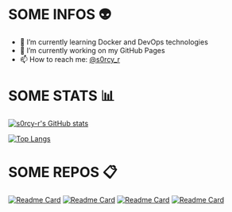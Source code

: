 # SOME INFOS :alien:

- 🌱 I’m currently learning Docker and DevOps technologies
- 🔭 I’m currently working on my GitHub Pages
- 📫 How to reach me: [@s0rcy_r](https://twitter.com/s0rcy_r)


# SOME STATS :bar_chart:

[![s0rcy-r's GitHub stats](https://github-readme-stats.vercel.app/api?username=s0rcy-r&show_icons=true&theme=radical)](https://github.com/anuraghazra/github-readme-stats)

[![Top Langs](https://github-readme-stats.vercel.app/api/top-langs/?username=s0rcy-r&theme=radical&layout=compact)](https://github.com/anuraghazra/github-readme-stats)


# SOME REPOS :clipboard:

[![Readme Card](https://github-readme-stats.vercel.app/api/pin/?username=s0rcy-r&repo=mapyto&theme=radical)](https://github.com/anuraghazra/github-readme-stats)
[![Readme Card](https://github-readme-stats.vercel.app/api/pin/?username=s0rcy-r&repo=cloudypie&theme=radical)](https://github.com/anuraghazra/github-readme-stats)
[![Readme Card](https://github-readme-stats.vercel.app/api/pin/?username=s0rcy-r&repo=encrypthor&theme=radical)](https://github.com/anuraghazra/github-readme-stats)
[![Readme Card](https://github-readme-stats.vercel.app/api/pin/?username=s0rcy-r&repo=s0rcy-r.github.io&theme=radical)](https://github.com/anuraghazra/github-readme-stats)

<!--
**s0rcy-r/s0rcy-r** is a ✨ _special_ ✨ repository because its `README.md` (this file) appears on your GitHub profile.

Here are some ideas to get you started:

- 🔭 I’m currently working on ...
- 🌱 I’m currently learning ...
- 👯 I’m looking to collaborate on ...
- 🤔 I’m looking for help with ...
- 💬 Ask me about ...
- 📫 How to reach me: ...
- 😄 Pronouns: ...
- ⚡ Fun fact: ...
-->
